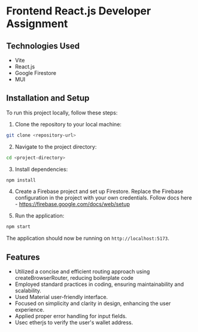 # Frontend React.js Developer Assignment

## Technologies Used

- Vite
- React.js
- Google Firestore
- MUI

## Installation and Setup

To run this project locally, follow these steps:

1. Clone the repository to your local machine:

```bash
git clone <repository-url>
```

2. Navigate to the project directory:

```bash
cd <project-directory>
```

3. Install dependencies:

```bash
npm install
```

4. Create a Firebase project and set up Firestore. Replace the Firebase configuration in the project with your own credentials. Follow docs here - https://firebase.google.com/docs/web/setup

5. Run the application:

```bash
npm start
```

The application should now be running on `http://localhost:5173`.

## Features

- Utilized a concise and efficient routing approach using createBrowserRouter, reducing boilerplate code
- Employed standard practices in coding, ensuring maintainability and scalability.
- Used Material user-friendly interface.
- Focused on simplicity and clarity in design, enhancing the user experience.
- Applied proper error handling for input fields.
- Usec etherjs to verify the user's wallet address.
